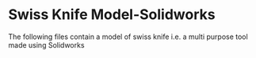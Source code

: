 # Swiss Knife Model-Solidworks

The following files contain a model of swiss knife i.e. a multi purpose tool made using Solidworks
